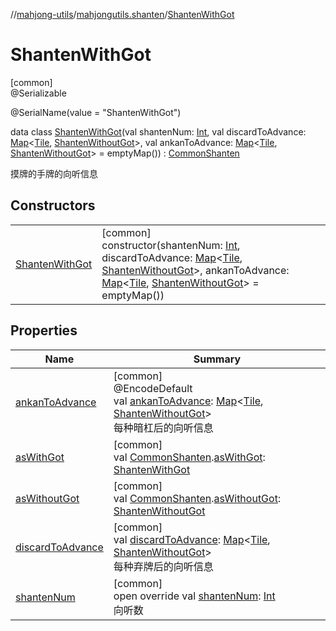 //[mahjong-utils](../../../index.md)/[mahjongutils.shanten](../index.md)/[ShantenWithGot](index.md)

# ShantenWithGot

[common]\
@Serializable

@SerialName(value = &quot;ShantenWithGot&quot;)

data class [ShantenWithGot](index.md)(val shantenNum: [Int](https://kotlinlang.org/api/latest/jvm/stdlib/kotlin/-int/index.html), val discardToAdvance: [Map](https://kotlinlang.org/api/latest/jvm/stdlib/kotlin.collections/-map/index.html)&lt;[Tile](../../mahjongutils.models/-tile/index.md), [ShantenWithoutGot](../-shanten-without-got/index.md)&gt;, val ankanToAdvance: [Map](https://kotlinlang.org/api/latest/jvm/stdlib/kotlin.collections/-map/index.html)&lt;[Tile](../../mahjongutils.models/-tile/index.md), [ShantenWithoutGot](../-shanten-without-got/index.md)&gt; = emptyMap()) : [CommonShanten](../-common-shanten/index.md)

摸牌的手牌的向听信息

## Constructors

| | |
|---|---|
| [ShantenWithGot](-shanten-with-got.md) | [common]<br>constructor(shantenNum: [Int](https://kotlinlang.org/api/latest/jvm/stdlib/kotlin/-int/index.html), discardToAdvance: [Map](https://kotlinlang.org/api/latest/jvm/stdlib/kotlin.collections/-map/index.html)&lt;[Tile](../../mahjongutils.models/-tile/index.md), [ShantenWithoutGot](../-shanten-without-got/index.md)&gt;, ankanToAdvance: [Map](https://kotlinlang.org/api/latest/jvm/stdlib/kotlin.collections/-map/index.html)&lt;[Tile](../../mahjongutils.models/-tile/index.md), [ShantenWithoutGot](../-shanten-without-got/index.md)&gt; = emptyMap()) |

## Properties

| Name | Summary |
|---|---|
| [ankanToAdvance](ankan-to-advance.md) | [common]<br>@EncodeDefault<br>val [ankanToAdvance](ankan-to-advance.md): [Map](https://kotlinlang.org/api/latest/jvm/stdlib/kotlin.collections/-map/index.html)&lt;[Tile](../../mahjongutils.models/-tile/index.md), [ShantenWithoutGot](../-shanten-without-got/index.md)&gt;<br>每种暗杠后的向听信息 |
| [asWithGot](../as-with-got.md) | [common]<br>val [CommonShanten](../-common-shanten/index.md).[asWithGot](../as-with-got.md): [ShantenWithGot](index.md) |
| [asWithoutGot](../as-without-got.md) | [common]<br>val [CommonShanten](../-common-shanten/index.md).[asWithoutGot](../as-without-got.md): [ShantenWithoutGot](../-shanten-without-got/index.md) |
| [discardToAdvance](discard-to-advance.md) | [common]<br>val [discardToAdvance](discard-to-advance.md): [Map](https://kotlinlang.org/api/latest/jvm/stdlib/kotlin.collections/-map/index.html)&lt;[Tile](../../mahjongutils.models/-tile/index.md), [ShantenWithoutGot](../-shanten-without-got/index.md)&gt;<br>每种弃牌后的向听信息 |
| [shantenNum](shanten-num.md) | [common]<br>open override val [shantenNum](shanten-num.md): [Int](https://kotlinlang.org/api/latest/jvm/stdlib/kotlin/-int/index.html)<br>向听数 |
